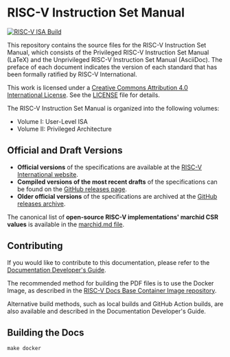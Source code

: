 # RISC-V Instruction Set Manual

[![RISC-V ISA Build](https://github.com/YSYX-OpenDoc/riscv-isa-manual/actions/workflows/isa-build.yml/badge.svg)](https://github.com/YSYX-OpenDoc/riscv-isa-manual/actions/workflows/isa-build.yml)

This repository contains the source files for the RISC-V Instruction Set Manual, which consists of the Privileged RISC-V Instruction Set Manual (LaTeX) and the Unprivileged RISC-V Instruction Set Manual (AsciiDoc). The preface of each document indicates the version of each standard that has been formally ratified by RISC-V International.

This work is licensed under a [Creative Commons Attribution 4.0 International License](https://creativecommons.org/licenses/by/4.0/). See the [LICENSE](LICENSE) file for details.

The RISC-V Instruction Set Manual is organized into the following volumes:

- Volume I: User-Level ISA
- Volume II: Privileged Architecture

## Official and Draft Versions

- **Official versions** of the specifications are available at the [RISC-V International website](https://riscv.org/specifications/).
- **Compiled versions of the most recent drafts** of the specifications can be found on the [GitHub releases page](https://github.com/riscv/riscv-isa-manual/releases/latest).
- **Older official versions** of the specifications are archived at the [GitHub releases archive](https://github.com/riscv/riscv-isa-manual/releases/tag/archive).

The canonical list of **open-source RISC-V implementations' marchid CSR values** is available in the [marchid.md file](https://github.com/riscv/riscv-isa-manual/blob/main/marchid.md).

## Contributing

If you would like to contribute to this documentation, please refer to the [Documentation Developer's Guide](https://github.com/riscv/docs-dev-guide).

The recommended method for building the PDF files is to use the Docker Image, as described in the [RISC-V Docs Base Container Image repository](https://github.com/riscv/riscv-docs-base-container-image).

Alternative build methods, such as local builds and GitHub Action builds, are also available and described in the Documentation Developer's Guide.

<!-- ## Repo Activity

![Alt](https://repobeats.axiom.co/api/embed/ccec87dc4502f2ed7c216b670b5ed8efc33a1d4c.svg "Repobeats analytics image") -->

## Building the Docs
```
make docker
```